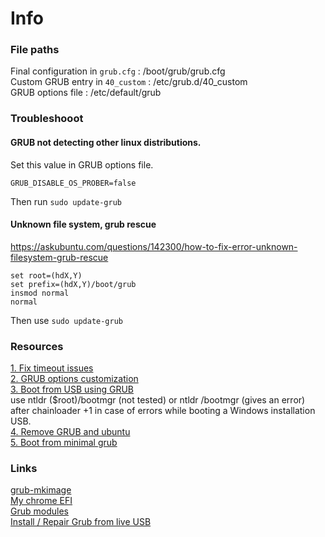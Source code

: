 # Info
### File paths
Final configuration in `grub.cfg` : /boot/grub/grub.cfg  
Custom GRUB entry in `40_custom` : /etc/grub.d/40_custom  
GRUB options file : /etc/default/grub  

### Troubleshooot
#### GRUB not detecting other linux distributions.  
Set this value in GRUB options file.
```
GRUB_DISABLE_OS_PROBER=false
```
Then run `sudo update-grub`

#### Unknown file system, grub rescue
https://askubuntu.com/questions/142300/how-to-fix-error-unknown-filesystem-grub-rescue  
```
set root=(hdX,Y)  
set prefix=(hdX,Y)/boot/grub  
insmod normal  
normal  
```
Then use `sudo update-grub`  

### Resources
[1. Fix timeout issues](https://gist.github.com/LeahCim/9332432)  
[2. GRUB options customization](https://www.gnu.org/software/grub/manual/grub/html_node/Simple-configuration.html)  
[3. Boot from USB using GRUB](https://superuser.com/questions/349633/boot-from-usb-using-grub)  
use ntldr ($root)/bootmgr (not tested) or ntldr /bootmgr (gives an error) after chainloader +1 in case of errors while booting a Windows installation USB.  
[4. Remove GRUB and ubuntu](https://www.youtube.com/watch?v=5Rq4zovHiWk)  
[5. Boot from minimal grub](https://unix.stackexchange.com/questions/418401/grub-error-you-need-to-load-kernel-first)  

### Links
[grub-mkimage](https://unix.stackexchange.com/questions/253657/actual-usage-of-grub-mkimage-config)  
[My chrome EFI](https://github.com/SayantanRC/URLs/blob/master/chrome%20os%20standalone%20efi.md)  
[Grub modules](https://www.linux.org/threads/understanding-the-various-grub-modules.11142/)  
[Install / Repair Grub from live USB](https://github.com/SayantanRC/URLs/blob/master/repair-grub-live-usb.md)  
